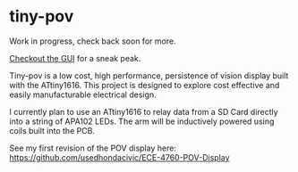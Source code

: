 # tiny-pov

Work in progress, check back soon for more.

[Checkout the GUI](http://michael-crum.com/tiny-pov/) for a sneak peak.

Tiny-pov is a low cost, high performance, persistence of vision display built with the ATtiny1616.
This project is designed to explore cost effective and easily manufacturable electrical design.

I currently plan to use an ATtiny1616 to relay data from a SD Card directly into a string of APA102 LEDs. The arm will be inductively powered using coils built into the PCB.

See my first revision of the POV display here: https://github.com/usedhondacivic/ECE-4760-POV-Display
